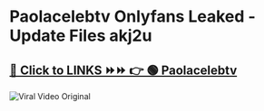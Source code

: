 
 # Paolacelebtv Onlyfans Leaked - Update Files akj2u

## <h2><a href="https://clipsfans.com/Paolacelebtv&ref=git">🔗 Click to LINKS ⏩⏩ 👉 🟢 Paolacelebtv </a></h2>

<a href="https://clipsfans.com/Paolacelebtv&ref=git" rel="nofollow" data-target="animated-image.originalLink"><img src="https://i.ibb.co.com/xMMVF88/686577567.gif" alt="Viral Video Original" style="max-width: 100%; display: inline-block;" data-target="animated-image.originalImage"></a>

